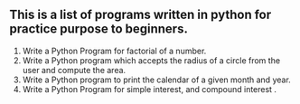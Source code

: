 ## This is a list of programs written in python for practice purpose to beginners. ##
1. Write a Python Program for factorial of a number.
2. Write a Python program which accepts the radius of a circle from the user and compute the area.
3. Write a Python program to print the calendar of a given month and year.
4. Write a Python Program for simple interest, and compound interest .
